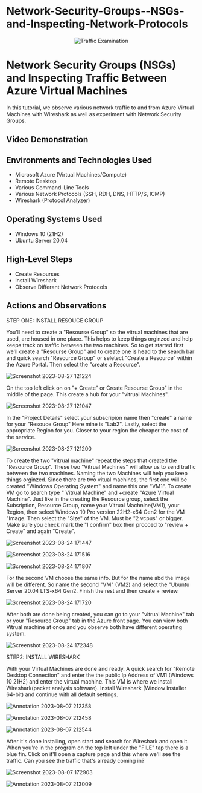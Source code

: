 # Network-Security-Groups--NSGs-and-Inspecting-Network-Protocols
<p align="center">
<img src="https://i.imgur.com/Ua7udoS.png" alt="Traffic Examination"/>
</p>

<h1>Network Security Groups (NSGs) and Inspecting Traffic Between Azure Virtual Machines</h1>
In this tutorial, we observe various network traffic to and from Azure Virtual Machines with Wireshark as well as experiment with Network Security Groups. <br />


<h2>Video Demonstration</h2>



<h2>Environments and Technologies Used</h2>

- Microsoft Azure (Virtual Machines/Compute)
- Remote Desktop
- Various Command-Line Tools
- Various Network Protocols (SSH, RDH, DNS, HTTP/S, ICMP)
- Wireshark (Protocol Analyzer)

<h2>Operating Systems Used </h2>

- Windows 10 (21H2)
- Ubuntu Server 20.04

<h2>High-Level Steps</h2>

- Create Resourses
- Install Wireshark
- Observe Differant Network Protocols


<h2>Actions and Observations</h2>
STEP ONE: INSTALL RESOUCE GROUP
<p>
You'll need to create a "Resourse Group" so the vitrual machines that are used, are housed in one place. This helps to keep things orginzed and help keeps track on traffic between the two machines. 
So to get started first we'll create a "Resourse Group" and to create one is head to the search bar and quick search "Resource Group" or seletect "Create a Resource" within the Azure Portal. Then select the "create a Resource".
  
  
 ![Screenshot 2023-08-27 121224](https://github.com/Leibwatcher/Network-Security-Groups--NSGs-and-Inspecting-Network-Protocols/assets/137578446/0e455b1d-680e-45e2-93b7-1918ff4a9c7f)

On the top left click on on "+ Create" or Create Resourse Group" in the middle of the page. This create a hub for your "vitrual Machines".

![Screenshot 2023-08-27 121047](https://github.com/Leibwatcher/Network-Security-Groups--NSGs-and-Inspecting-Network-Protocols/assets/137578446/a948cee7-d235-4d38-a230-7a32e704b50b)

In the "Project Details" select your subscripion name then "create" a name for your "Resouce Group" Here mine is "Lab2". Lastly, select the appropriate Region for you. Closer to your region the cheaper the cost of the service.


![Screenshot 2023-08-27 121200](https://github.com/Leibwatcher/Network-Security-Groups--NSGs-and-Inspecting-Network-Protocols/assets/137578446/2c6fc021-48a4-4951-9262-4c2c4be92c39)

To create the two "vitrual machine" repeat the steps that created the "Resource Group". These two "Vitrual Machines" will allow us to send traffic between the two machines. Naming the two Machines  will help you keep things orginzed. Since there are two vitual machines, the first one will be created "Windows Operating System" and name this one "VM1". To create VM go to search type " Vitrual Machine" and +create "Azure Virtual Machine". Just like in the creating the Resource group, select the Subsription, Resource Group, name your Vitrual Machnine(VM1), your Region, then select Windows 10 Pro version 22H2-x64 Gen2 for the VM "Image. Then select the "Size" of the VM. Must be "2 vcpus" or bigger. Make sure you check mark the "I confirm" box then procced to "review + Create" and again "Create".

![Screenshot 2023-08-24 171447](https://github.com/Leibwatcher/Network-Security-Groups--NSGs-and-Inspecting-Network-Protocols/assets/137578446/67d80e13-8c1f-4b23-9257-4e69377e5c95)

![Screenshot 2023-08-24 171516](https://github.com/Leibwatcher/Network-Security-Groups--NSGs-and-Inspecting-Network-Protocols/assets/137578446/cef2d31e-6bde-46f0-87f8-3167e2c9869e)


![Screenshot 2023-08-24 171807](https://github.com/Leibwatcher/Network-Security-Groups--NSGs-and-Inspecting-Network-Protocols/assets/137578446/54d47afa-6037-4b82-a3b2-23baa8a32ecc)



For the second VM choose the same info. But for the name abd the image will be different. So name the second "VM" (VM2) and select the "Ubuntu Server 20.04 LTS-x64 Gen2. Finish the rest and then create + review.   

![Screenshot 2023-08-24 171720](https://github.com/Leibwatcher/Network-Security-Groups--NSGs-and-Inspecting-Network-Protocols/assets/137578446/5f40ccd9-584a-4576-b21c-a95bbbc81d89)

After both are done being created, you can go to your "vitrual Machine" tab or your "Resource Group" tab in the Azure front page. You can view both Vitrual machine at once and you observe both have different operating system. 

![Screenshot 2023-08-24 172348](https://github.com/Leibwatcher/Network-Security-Groups--NSGs-and-Inspecting-Network-Protocols/assets/137578446/d485a0c4-386e-49c2-bb02-765f4aa1405c)


STEP2: INSTALL WIRESHARK

With your Virtual Machines are done and ready. A quick search for "Remote Desktop Connection" and enter the the public Ip Address of VM1 (Windows 10 21H2) and enter the virtual machine. This VM is where we install Wireshark(packet analysis software).
Install Wireshark (Window Installer 64-bit) and continue with all default settings.


![Annotation 2023-08-07 212358](https://github.com/Leibwatcher/Network-Security-Groups--NSGs-and-Inspecting-Network-Protocols/assets/137578446/32190aee-3e34-46a2-898a-50ee9de589bc)

![Annotation 2023-08-07 212458](https://github.com/Leibwatcher/Network-Security-Groups--NSGs-and-Inspecting-Network-Protocols/assets/137578446/33cc9b0c-743b-4912-b913-8cb19735dd69)

![Annotation 2023-08-07 212544](https://github.com/Leibwatcher/Network-Security-Groups--NSGs-and-Inspecting-Network-Protocols/assets/137578446/8d6959c4-c6ce-4998-be0b-b2ef5f909564)

After it's done installing, open start and search for Wireshark and open it. When you're in the program on the top left under the "FILE" tap there is a blue fin. Click on it'll open a capture page and this where we'll see the traffic. Can you see the traffic that's already coming in?


![Screenshot 2023-08-07 172903](https://github.com/Leibwatcher/Network-Security-Groups--NSGs-and-Inspecting-Network-Protocols/assets/137578446/9f5ccc9f-2694-4d8b-a848-4c9bef3a2961)

![Annotation 2023-08-07 213009](https://github.com/Leibwatcher/Network-Security-Groups--NSGs-and-Inspecting-Network-Protocols/assets/137578446/e0ed93d1-7150-4a1a-bd6a-3a9ccbe88a1f)

